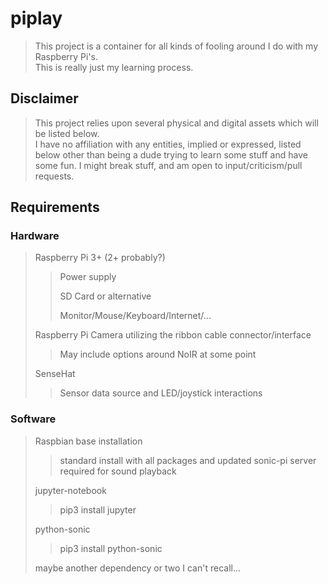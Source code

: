 
# piplay
> This project is a container for all kinds of fooling around I do with my Raspberry Pi's.  
> This is really just my learning process.


## Disclaimer
> This project relies upon several physical and digital assets which will be listed below.  
> I have no affiliation with any entities, implied or expressed, listed below other than being a dude trying to learn some stuff and have some fun.
> I might break stuff, and am open to input/criticism/pull requests.


## Requirements
### Hardware
> Raspberry Pi 3+ (2+ probably?)
>> Power supply
>>
>> SD Card or alternative
>>
>> Monitor/Mouse/Keyboard/Internet/...
>
> Raspberry Pi Camera utilizing the ribbon cable connector/interface
>> May include options around NoIR at some point
>
> SenseHat
>> Sensor data source and LED/joystick interactions


### Software
> Raspbian base installation
>> standard install with all packages and updated
>> sonic-pi server required for sound playback
>
> jupyter-notebook
>> pip3 install jupyter
>
> python-sonic
>> pip3 install python-sonic
>
> maybe another dependency or two I can't recall...
